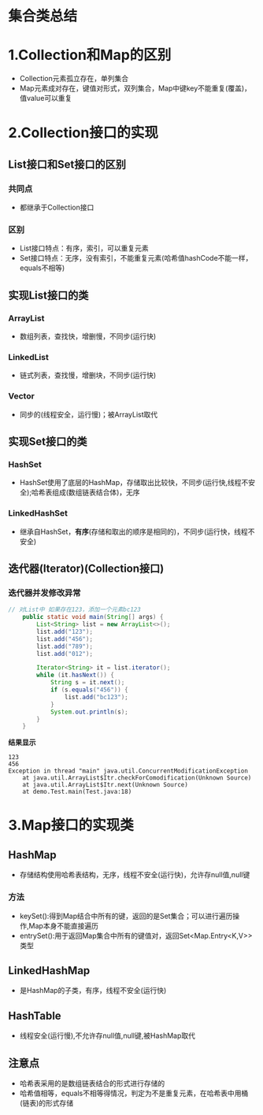 # 集合类总结

# 1.Collection和Map的区别
* Collection元素孤立存在，单列集合
* Map元素成对存在，键值对形式，双列集合，Map中键key不能重复(覆盖)，值value可以重复

# 2.Collection接口的实现
## List接口和Set接口的区别
### 共同点
* 都继承于Collection接口

### 区别
* List接口特点：有序，索引，可以重复元素
* Set接口特点：无序，没有索引，不能重复元素(哈希值hashCode不能一样，equals不相等)

## 实现List接口的类
### ArrayList
* 数组列表，查找快，增删慢，不同步(运行快)
### LinkedList
* 链式列表，查找慢，增删块，不同步(运行快)
### Vector
* 同步的(线程安全，运行慢)；被ArrayList取代

## 实现Set接口的类
### HashSet
* HashSet使用了底层的HashMap，存储取出比较快，不同步(运行快,线程不安全);哈希表组成(数组链表结合体)，无序
### LinkedHashSet
* 继承自HashSet，**有序**(存储和取出的顺序是相同的)，不同步(运行快，线程不安全)

## 迭代器(Iterator)(Collection接口)
### 迭代器并发修改异常
```java
// 对List中 如果存在123，添加一个元素bc123
	public static void main(String[] args) {
		List<String> list = new ArrayList<>();
		list.add("123");
		list.add("456");
		list.add("789");
		list.add("012");

		Iterator<String> it = list.iterator();
		while (it.hasNext()) {
			String s = it.next();
			if (s.equals("456")) {
				list.add("bc123");
			}
			System.out.println(s);
		}
	}
```

**结果显示**
```text
123
456
Exception in thread "main" java.util.ConcurrentModificationException
	at java.util.ArrayList$Itr.checkForComodification(Unknown Source)
	at java.util.ArrayList$Itr.next(Unknown Source)
	at demo.Test.main(Test.java:18)
```

# 3.Map接口的实现类
## HashMap
* 存储结构使用哈希表结构，无序，线程不安全(运行快)，允许存null值,null键
### 方法
* keySet():得到Map结合中所有的键，返回的是Set集合；可以进行遍历操作,Map本身不能直接遍历
* <font>entrySet():用于返回Map集合中所有的键值对，返回Set<Map.Entry<K,V>>类型</font>
## LinkedHashMap
* 是HashMap的子类，有序，线程不安全(运行快)
## HashTable
* 线程安全(运行慢),不允许存null值,null键,被HashMap取代

## 注意点
* 哈希表采用的是数组链表结合的形式进行存储的
* 哈希值相等，equals不相等得情况，判定为不是重复元素，在哈希表中用桶(链表)的形式存储
